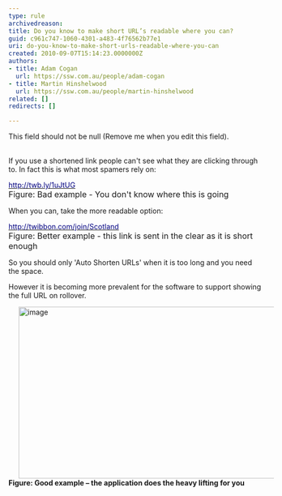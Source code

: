 ```yaml
---
type: rule
archivedreason: 
title: Do you know to make short URL’s readable where you can?
guid: c961c747-1060-4301-a483-4f76562b77e1
uri: do-you-know-to-make-short-urls-readable-where-you-can
created: 2010-09-07T15:14:23.0000000Z
authors:
- title: Adam Cogan
  url: https://ssw.com.au/people/adam-cogan
- title: Martin Hinshelwood
  url: https://ssw.com.au/people/martin-hinshelwood
related: []
redirects: []

---
```



This field should not be null (Remove me when you edit this field).
<br><excerpt class='endintro'></excerpt><br>

  <p>If you use a shortened link people can't see what they are clicking through to. In fact this is what most spamers rely on&#58;</p>
<p><a shape="rect" href="http&#58;//twb.ly/1uJtUG"><font color="#000080">http&#58;//twb.ly/1uJtUG</font></a> <br>
<font class="ms-rteCustom-FigureBad" size="+0">Figure&#58; Bad example - You don't know where this is going</font></p>
<p>When you can, take the more readable option&#58;</p>
<p><a shape="rect" href="http&#58;//twibbon.com/join/Scotland"><font color="#000080">http&#58;//twibbon.com/join/Scotland</font></a> <br>
<font class="ms-rteCustom-FigureGood" size="+0">Figure&#58; Better example - this link is sent in the clear as it is short enough</font></p>
<p>So you should only 'Auto Shorten URLs' when it is too long and you need the space. </p>
<p>However it is becoming more prevalent for the software to support showing the full URL on rollover. </p>
<p><img title="image" style="background-image&#58;none;border-bottom&#58;0px;border-left&#58;0px;margin&#58;0px 20px;padding-left&#58;0px;width&#58;800px;padding-right&#58;0px;display&#58;inline;height&#58;339px;border-top&#58;0px;border-right&#58;0px;padding-top&#58;0px;" alt="image" src="/Standards/Communication/RulesToBetterSocialNetworking/PublishingImages/RulesSocialTwitterReadableURL.jpg" border="0" /><br>
<strong class="ms-rteCustom-FigureGood">Figure&#58; Good example&#160;– the application does the heavy lifting for you</strong></p>



